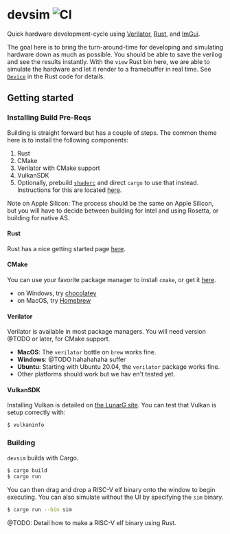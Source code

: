 # devsim ![CI](https://github.com/impakt73/devsim/workflows/CI/badge.svg)

Quick hardware development-cycle using [Verilator](https://github.com/verilator/verilator),
[Rust](https://www.rust-lang.org/learn/get-started), and [ImGui](https://github.com/ocornut/imgui).

The goal here is to bring the turn-around-time for developing and simulating hardware down as much
as possible. You should be able to save the verilog and see the results instantly. With the `view`
Rust bin here, we are able to simulate the hardware and let it render to a framebuffer in real time.
See [`Device`](https://github.com/impakt73/devsim/blob/master/src/device.rs) in the Rust code for
details.

## Getting started

### Installing Build Pre-Reqs

Building is straight forward but has a couple of steps. The common theme here is to install the
following components:

1. Rust
2. CMake
3. Verilator with CMake support
4. VulkanSDK
5. Optionally, prebuild [`shaderc`](https://github.com/google/shaderc) and direct `cargo` to use that instead. Instructions for this are located [here](https://github.com/google/shaderc-rs#setup).

Note on Apple Silicon: The process should be the same on Apple Silicon, but you will have to decide
between building for Intel and using Rosetta, or building for native AS.

#### Rust
Rust has a nice getting started page [here](https://www.rust-lang.org/learn/get-started).

#### CMake
You can use your favorite package manager to install `cmake`, or get it [here](https://cmake.org/download/).

* on Windows, try [chocolatey](https://chocolatey.org/install)
* on MacOS, try [Homebrew](https://brew.sh/)

#### Verilator


Verilator is available in most package managers. You will need version @TODO or later, for CMake
support.

- **MacOS**: The `verilator` bottle on `brew` works fine.
- **Windows**: @TODO hahahahaha suffer
- **Ubuntu**: Starting with Ubuntu 20.04, the `verilator` package works fine.
- Other platforms should work but we hav
en't tested yet.

#### VulkanSDK

Installing Vulkan is detailed on [the LunarG site](https://vulkan.lunarg.com/sdk/home).
You can test that Vulkan is setup correctly with:
```bash
$ vulkaninfo
```

### Building

`devsim` builds with Cargo.
```bash
$ cargo build
$ cargo run
```

You can then drag and
 drop a RISC-V elf binary onto the window to begin executing. You can also
simulate without the UI by specifying the `sim` binary.
```bash
$ cargo run --bin sim
```

@TODO: Detail how to make a RISC-V elf binary using Rust.
